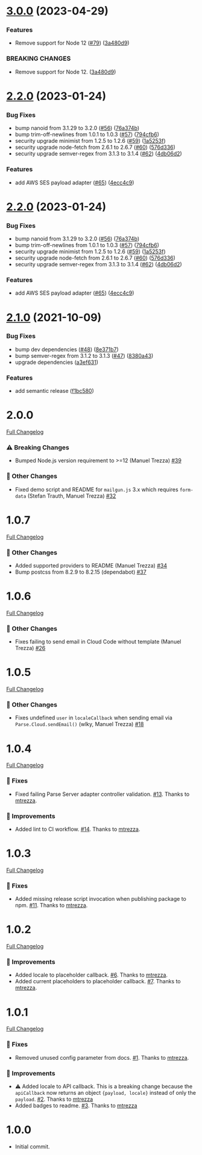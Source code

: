 # [3.0.0](https://github.com/parse-community/parse-server-api-mail-adapter/compare/2.2.0...3.0.0) (2023-04-29)


### Features

* Remove support for Node 12 ([#79](https://github.com/parse-community/parse-server-api-mail-adapter/issues/79)) ([3a480d9](https://github.com/parse-community/parse-server-api-mail-adapter/commit/3a480d98f58be723945cd78e3eaa18a2062af1ed))


### BREAKING CHANGES

* Remove support for Node 12. ([3a480d9](3a480d9))

# [2.2.0](https://github.com/parse-community/parse-server-api-mail-adapter/compare/2.1.0...2.2.0) (2023-01-24)


### Bug Fixes

* bump nanoid from 3.1.29 to 3.2.0 ([#56](https://github.com/parse-community/parse-server-api-mail-adapter/issues/56)) ([76a374b](https://github.com/parse-community/parse-server-api-mail-adapter/commit/76a374b52100e1ce05823300da8a2df21d64ac6c))
* bump trim-off-newlines from 1.0.1 to 1.0.3 ([#57](https://github.com/parse-community/parse-server-api-mail-adapter/issues/57)) ([794cfb6](https://github.com/parse-community/parse-server-api-mail-adapter/commit/794cfb642678ac83b22c2c666eb9e109cc84e0df))
* security upgrade minimist from 1.2.5 to 1.2.6 ([#59](https://github.com/parse-community/parse-server-api-mail-adapter/issues/59)) ([1a5253f](https://github.com/parse-community/parse-server-api-mail-adapter/commit/1a5253fd81d763c7f123fa14d788edbc83e04027))
* security upgrade node-fetch from 2.6.1 to 2.6.7 ([#60](https://github.com/parse-community/parse-server-api-mail-adapter/issues/60)) ([576d336](https://github.com/parse-community/parse-server-api-mail-adapter/commit/576d3365c296adfb0ccd5706d56fae6477f1946c))
* security upgrade semver-regex from 3.1.3 to 3.1.4 ([#62](https://github.com/parse-community/parse-server-api-mail-adapter/issues/62)) ([4db06d2](https://github.com/parse-community/parse-server-api-mail-adapter/commit/4db06d218f5b4358701c8f8601a271f2da650ca1))

### Features

* add AWS SES payload adapter ([#65](https://github.com/parse-community/parse-server-api-mail-adapter/issues/65)) ([4ecc4c9](https://github.com/parse-community/parse-server-api-mail-adapter/commit/4ecc4c9a119fbfcfd658dc7b73e28acaceba9c67))

# [2.2.0](https://github.com/parse-community/parse-server-api-mail-adapter/compare/2.1.0...2.2.0) (2023-01-24)


### Bug Fixes

* bump nanoid from 3.1.29 to 3.2.0 ([#56](https://github.com/parse-community/parse-server-api-mail-adapter/issues/56)) ([76a374b](https://github.com/parse-community/parse-server-api-mail-adapter/commit/76a374b52100e1ce05823300da8a2df21d64ac6c))
* bump trim-off-newlines from 1.0.1 to 1.0.3 ([#57](https://github.com/parse-community/parse-server-api-mail-adapter/issues/57)) ([794cfb6](https://github.com/parse-community/parse-server-api-mail-adapter/commit/794cfb642678ac83b22c2c666eb9e109cc84e0df))
* security upgrade minimist from 1.2.5 to 1.2.6 ([#59](https://github.com/parse-community/parse-server-api-mail-adapter/issues/59)) ([1a5253f](https://github.com/parse-community/parse-server-api-mail-adapter/commit/1a5253fd81d763c7f123fa14d788edbc83e04027))
* security upgrade node-fetch from 2.6.1 to 2.6.7 ([#60](https://github.com/parse-community/parse-server-api-mail-adapter/issues/60)) ([576d336](https://github.com/parse-community/parse-server-api-mail-adapter/commit/576d3365c296adfb0ccd5706d56fae6477f1946c))
* security upgrade semver-regex from 3.1.3 to 3.1.4 ([#62](https://github.com/parse-community/parse-server-api-mail-adapter/issues/62)) ([4db06d2](https://github.com/parse-community/parse-server-api-mail-adapter/commit/4db06d218f5b4358701c8f8601a271f2da650ca1))

### Features

* add AWS SES payload adapter ([#65](https://github.com/parse-community/parse-server-api-mail-adapter/issues/65)) ([4ecc4c9](https://github.com/parse-community/parse-server-api-mail-adapter/commit/4ecc4c9a119fbfcfd658dc7b73e28acaceba9c67))

# [2.1.0](https://github.com/mtrezza/parse-server-api-mail-adapter/compare/2.0.0...2.1.0) (2021-10-09)


### Bug Fixes

* bump dev dependencies ([#48](https://github.com/mtrezza/parse-server-api-mail-adapter/issues/48)) ([8e371b7](https://github.com/mtrezza/parse-server-api-mail-adapter/commit/8e371b7499605ac57cfe985b92032bddd270153d))
* bump semver-regex from 3.1.2 to 3.1.3 ([#47](https://github.com/mtrezza/parse-server-api-mail-adapter/issues/47)) ([8380a43](https://github.com/mtrezza/parse-server-api-mail-adapter/commit/8380a436cb3adc1c5519bdaa4e1dfd5f8259d879))
* upgrade dependencies ([a3ef631](https://github.com/mtrezza/parse-server-api-mail-adapter/commit/a3ef631894861e3bb1b29dc0b67c9c18b43b0410))

### Features

* add semantic release ([f1bc580](https://github.com/mtrezza/parse-server-api-mail-adapter/commit/f1bc580a471d087c7b936e42af5bed9ea45172f3))

# 2.0.0
[Full Changelog](https://github.com/mtrezza/parse-server-api-mail-adapter/compare/1.0.7...2.0.0)
### ⚠️ Breaking Changes
- Bumped Node.js version requirement to >=12 (Manuel Trezza) [#39](https://github.com/mtrezza/parse-server-api-mail-adapter/pull/39)
### 🧬 Other Changes
- Fixed demo script and README for `mailgun.js` 3.x which requires `form-data` (Stefan Trauth, Manuel Trezza) [#32](https://github.com/mtrezza/parse-server-api-mail-adapter/pull/32)

# 1.0.7
[Full Changelog](https://github.com/mtrezza/parse-server-api-mail-adapter/compare/1.0.6...1.0.7)

### 🧬 Other Changes
- Added supported providers to README (Manuel Trezza) [#34](https://github.com/mtrezza/parse-server-api-mail-adapter/pull/34)
- Bump postcss from 8.2.9 to 8.2.15 (dependabot) [#37](https://github.com/mtrezza/parse-server-api-mail-adapter/pull/37)

# 1.0.6
[Full Changelog](https://github.com/mtrezza/parse-server-api-mail-adapter/compare/1.0.5...1.0.6)

### 🧬 Other Changes
- Fixes failing to send email in Cloud Code without template (Manuel Trezza) [#26](https://github.com/mtrezza/parse-server-api-mail-adapter/pull/26)

# 1.0.5
[Full Changelog](https://github.com/mtrezza/parse-server-api-mail-adapter/compare/1.0.4...1.0.5)

### 🧬 Other Changes
- Fixes undefined `user` in `localeCallback` when sending email via `Parse.Cloud.sendEmail()` (wlky, Manuel Trezza) [#18](https://github.com/mtrezza/parse-server-api-mail-adapter/pull/18)

# 1.0.4
[Full Changelog](https://github.com/mtrezza/parse-server-api-mail-adapter/compare/1.0.3...1.0.4)

### 🐛 Fixes
- Fixed failing Parse Server adapter controller validation. [#13](https://github.com/mtrezza/parse-server-api-mail-adapter/pull/13). Thanks to [mtrezza](https://github.com/mtrezza).

### 🧬 Improvements
- Added lint to CI workflow. [#14](https://github.com/mtrezza/parse-server-api-mail-adapter/pull/14). Thanks to [mtrezza](https://github.com/mtrezza).

# 1.0.3
[Full Changelog](https://github.com/mtrezza/parse-server-api-mail-adapter/compare/1.0.2...1.0.3)

### 🐛 Fixes
- Added missing release script invocation when publishing package to npm. [#11](https://github.com/mtrezza/parse-server-api-mail-adapter/pull/11). Thanks to [mtrezza](https://github.com/mtrezza).

# 1.0.2
[Full Changelog](https://github.com/mtrezza/parse-server-api-mail-adapter/compare/1.0.1...1.0.2)

### 🧬 Improvements
- Added locale to placeholder callback. [#6](https://github.com/mtrezza/parse-server-api-mail-adapter/pull/6). Thanks to [mtrezza](https://github.com/mtrezza).
- Added current placeholders to placeholder callback. [#7](https://github.com/mtrezza/parse-server-api-mail-adapter/pull/7). Thanks to [mtrezza](https://github.com/mtrezza).

# 1.0.1
[Full Changelog](https://github.com/mtrezza/parse-server-api-mail-adapter/compare/1.0.0...1.0.1)

### 🐛 Fixes
- Removed unused config parameter from docs. [#1](https://github.com/mtrezza/parse-server-api-mail-adapter/pull/1). Thanks to [mtrezza](https://github.com/mtrezza).

### 🧬 Improvements
- ⚠️ Added locale to API callback. This is a breaking change because the `apiCallback` now returns an object `{payload, locale}` instead of only the `payload`. [#2](https://github.com/mtrezza/parse-server-api-mail-adapter/pull/2). Thanks to [mtrezza](https://github.com/mtrezza)
- Added badges to readme. [#3](https://github.com/mtrezza/parse-server-api-mail-adapter/pull/3). Thanks to [mtrezza](https://github.com/mtrezza)

# 1.0.0
- Initial commit.
